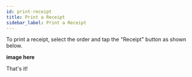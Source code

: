 ```yaml
---
id: print-receipt
title: Print a Receipt
sidebar_label: Print a Receipt
---
```


To print a receipt, select the order and tap the "Receipt" button as shown below.

**image here**

That's it!
